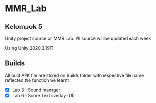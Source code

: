 # MMR_Lab
## Kelompok 5

Unity project source on MMR Lab. All source will be updated  each week

Using Unity 2020.3.19F1

## Builds
All built APK file are stored on Builds folder with respective file name reflected the function we learnt

- [X] Lab 3 - Sound manager
- [X] Lab 6 - Score Text overlay (UI)
